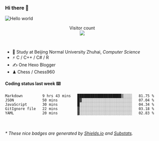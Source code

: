 ### Hi there 👋


<img src="https://raw.githubusercontent.com/sagar-viradiya/sagar-viradiya/master/resources/banner.png" alt="Hello world">
<p align="center"> 
  Visitor count<br/>
  <img src="https://profile-counter.glitch.me/youszoe/count.svg" />
</p>

<br/>


- 🍻  Study at Beijing Normal University Zhuhai, _Computer Science_
- ⚡  C / C++ / C# / R
- ✍️  One Hexo Blogger
- ♟  Chess / Chess960 


#### Coding status last week ⌨️

<!--START_SECTION:waka-->
```text
Markdown         9 hrs 43 mins   ████████████████████▒░░░░   81.75 % 
JSON             50 mins         █▓░░░░░░░░░░░░░░░░░░░░░░░   07.04 % 
JavaScript       30 mins         █░░░░░░░░░░░░░░░░░░░░░░░░   04.34 % 
GitIgnore file   22 mins         ▓░░░░░░░░░░░░░░░░░░░░░░░░   03.18 % 
YAML             20 mins         ▓░░░░░░░░░░░░░░░░░░░░░░░░   02.83 % 
```
<!--END_SECTION:waka-->

<br/>

<center><img src="http://ghchart.rshah.org/409ba5/yousazoe" alt="" /></center>


<h6>* These nice badges are generated by <a href="https://shields.io/">Shields.io</a> and <a href="https://github.com/spencerwooo/Substats">Substats</a>.</h6>
